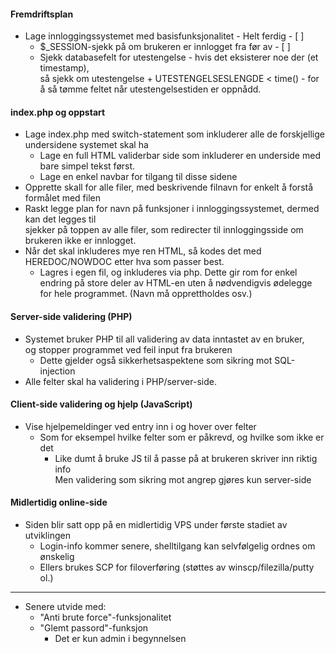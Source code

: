 #### Fremdriftsplan
* Lage innloggingssystemet med basisfunksjonalitet - Helt ferdig - [ ]
  * $\_SESSION-sjekk på om brukeren er innlogget fra før av - [ ]  
  * Sjekk databasefelt for utestengelse - hvis det eksisterer noe der (et timestamp),  
  så sjekk om utestengelse + UTESTENGELSESLENGDE < time() -  for å så tømme feltet
  når utestengelsestiden er oppnådd.

#### index.php og oppstart
* Lage index.php med switch-statement som inkluderer alle de forskjellige undersidene systemet skal ha
  * Lage en full HTML validerbar side som inkluderer en underside med bare simpel tekst først.
  * Lage en enkel navbar for tilgang til disse sidene
* Opprette skall for alle filer, med beskrivende filnavn for enkelt å forstå formålet med filen
* Raskt legge plan for navn på funksjoner i innloggingssystemet, dermed kan det legges til  
    sjekker på toppen av alle filer, som redirecter til innloggingsside om brukeren ikke er innlogget.
* Når det skal inkluderes mye ren HTML, så kodes det med HEREDOC/NOWDOC etter hva som passer best.
  * Lagres i egen fil, og inkluderes via php. Dette gir rom for enkel endring på store deler
    av HTML-en uten å nødvendigvis ødelegge for hele programmet. (Navn må opprettholdes osv.)

#### Server-side validering (PHP)
* Systemet bruker PHP til all validering av data inntastet av en bruker,  
og stopper programmet ved feil input fra brukeren
  * Dette gjelder også sikkerhetsaspektene som sikring mot SQL-injection
* Alle felter skal ha validering i PHP/server-side.

#### Client-side validering og hjelp (JavaScript)
* Vise hjelpemeldinger ved entry inn i og hover over felter
  * Som for eksempel hvilke felter som er påkrevd, og hvilke som ikke er det
    * Like dumt å bruke JS til å passe på at brukeren skriver inn riktig info  
      Men validering som sikring mot angrep gjøres kun server-side

#### Midlertidig online-side
  * Siden blir satt opp på en midlertidig VPS under første stadiet av utviklingen
    * Login-info kommer senere, shelltilgang kan selvfølgelig ordnes om ønskelig
    * Ellers brukes SCP for filoverføring (støttes av winscp/filezilla/putty ol.)

---
* Senere utvide med:
  * "Anti brute force"-funksjonalitet
  * "Glemt passord"-funksjon
    * Det er kun admin i begynnelsen
